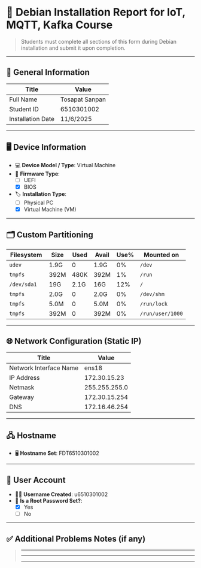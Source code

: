 # 📄 Debian Installation Report for IoT, MQTT, Kafka Course

> Students must complete all sections of this form during Debian installation and submit it upon completion.

---

## 🔧 General Information

| Title                  | Value                                               |
| -----------------------| --------------------------------------------------- |
| Full Name              |   Tosapat Sanpan |
| Student ID              | 6510301002 |
| Installation Date      | 11/6/2025   |


---

## 🖥️ Device Information

- 💻 **Device Model / Type**: Virtual Machine
- 🧬 **Firmware Type**:  
  - [ ] UEFI  
  - [x] BIOS  
- 🏷️ **Installation Type**:  
  - [ ] Physical PC  
  - [x] Virtual Machine (VM)

---

## 🗂️ Custom Partitioning

| Filesystem     | Size   | Used | Avail      | Use%      |Mounted on|
|---------------|--------|------------|---------------------------------|--------------------|----------------|
| `udev`        | 1.9G    | 0       | 1.9G    | 0%         |`/dev`           |
| `tmpfs`       | 392M    | 480K    | 392M    | 1%         |`/run`           |
| `/dev/sda1  ` | 19G     | 2.1G    | 16G     | 12%        |`/`              |
| `tmpfs`       | 2.0G    | 0       | 2.0G    | 0%         |`/dev/shm`       |
| `tmpfs`       | 5.0M    | 0       | 5.0M    | 0%         |`/run/lock`      |
| `tmpfs`       | 392M    | 0       | 392M    | 0%         |`/run/user/1000` |

---

## 🌐 Network Configuration (Static IP)

| Title                   | Value                                               |
| ------------------------| --------------------------------------------------- |
| Network Interface Name  | ens18     |
| IP Address              | 172.30.15.23 |
| Netmask                 | 255.255.255.0|
| Gateway                 | 172.30.15.254 |
| DNS                     | 172.16.46.254|

---

## 🖧 Hostname

- 🖥️ **Hostname Set**: FDT6510301002

---

## 👤 User Account

- 👨‍💻 **Username Created**: u6510301002
- 🔐 **Is a Root Password Set?**:  
  - [X] Yes  
  - [ ] No

---

## ✅ Additional Problems Notes (if any)

> _____________________________________________________________________  
> _____________________________________________________________________  
> _____________________________________________________________________

